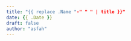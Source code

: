 ```yaml
---
title: "{{ replace .Name "-" " " | title }}"
date: {{ .Date }}
draft: false
author: "asfah"
---
```



